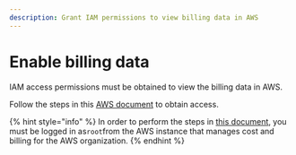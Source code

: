 ```yaml
---
description: Grant IAM permissions to view billing data in AWS
---
```


# Enable billing data

IAM access permissions must be obtained to view the billing data in AWS.&#x20;

Follow the steps in this [AWS document](https://docs.aws.amazon.com/awsaccountbilling/latest/aboutv2/control-access-billing.html) to obtain access.

{% hint style="info" %}
In order to perform the steps in [this document](https://docs.aws.amazon.com/awsaccountbilling/latest/aboutv2/control-access-billing.html), you must be logged in as`root`from the AWS instance that manages cost and billing for the AWS organization.
{% endhint %}

